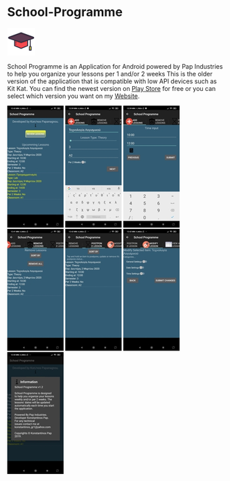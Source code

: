 # School-Programme

![](School%20Programme/Resources/drawable/logo.png)

 School Programme is an Application for Android powered by Pap Industries to help you organize your lessons per 1 and/or 2 weeks
This is the older version of the application that is compatible with low API devices such as Kit Kat. You can find the newest version on [Play Store](https://play.google.com/store/apps/details?id=com.PapIndustries.School_Programme) for free or you can select which version you want on my [Website](http://papindustries.ddns.net/).


![](Screenshots/1.jpg) ![](Screenshots/2.jpg) ![](Screenshots/3.jpg) ![](Screenshots/4.jpg) ![](Screenshots/5.jpg) ![](Screenshots/6.jpg) ![](Screenshots/7.jpg)
